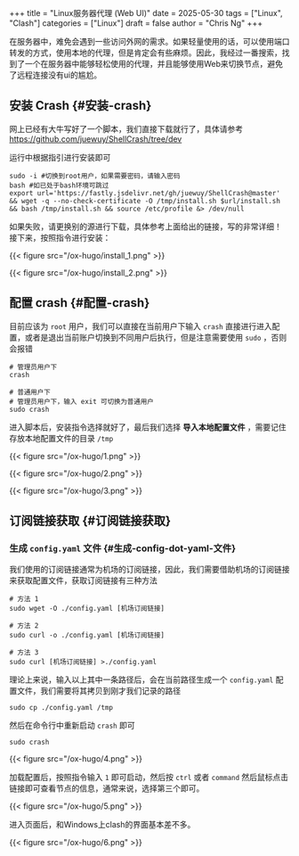 +++
title = "Linux服务器代理 (Web UI)"
date = 2025-05-30
tags = ["Linux", "Clash"]
categories = ["Linux"]
draft = false
author = "Chris Ng"
+++

在服务器中，难免会遇到一些访问外网的需求。如果轻量使用的话，可以使用端口转发的方式，使用本地的代理，但是肯定会有些麻烦。因此，我经过一番搜索，找到了一个在服务器中能够轻松使用的代理，并且能够使用Web来切换节点，避免了远程连接没有ui的尴尬。


## 安装 Crash {#安装-crash}

网上已经有大牛写好了一个脚本，我们直接下载就行了，具体请参考 <https://github.com/juewuy/ShellCrash/tree/dev>

运行中根据指引进行安装即可

```shell
sudo -i #切换到root用户，如果需要密码，请输入密码
bash #如已处于bash环境可跳过
export url='https://fastly.jsdelivr.net/gh/juewuy/ShellCrash@master' && wget -q --no-check-certificate -O /tmp/install.sh $url/install.sh  && bash /tmp/install.sh && source /etc/profile &> /dev/null
```

如果失败，请更换别的源进行下载，具体参考上面给出的链接，写的非常详细！
接下来，按照指令进行安装：

{{< figure src="/ox-hugo/install_1.png" >}}

{{< figure src="/ox-hugo/install_2.png" >}}


## 配置 crash {#配置-crash}

目前应该为 `root` 用户，我们可以直接在当前用户下输入 `crash` 直接进行进入配置，或者是退出当前账户切换到不同用户后执行，但是注意需要使用 `sudo` ，否则会报错

```shell
# 管理员用户下
crash

# 普通用户下
# 管理员用户下，输入 exit 可切换为普通用户
sudo crash
```

进入脚本后，安装指令选择就好了，最后我们选择 **导入本地配置文件** ，需要记住存放本地配置文件的目录 `/tmp`

{{< figure src="/ox-hugo/1.png" >}}

{{< figure src="/ox-hugo/2.png" >}}

{{< figure src="/ox-hugo/3.png" >}}


## 订阅链接获取 {#订阅链接获取}


### 生成 `config.yaml` 文件 {#生成-config-dot-yaml-文件}

我们使用的订阅链接通常为机场的订阅链接，因此，我们需要借助机场的订阅链接来获取配置文件，获取订阅链接有三种方法

```shell
# 方法 1
sudo wget -O ./config.yaml [机场订阅链接]

# 方法 2
sudo curl -o ./config.yaml [机场订阅链接]

# 方法 3
sudo curl [机场订阅链接] >./config.yaml
```

理论上来说，输入以上其中一条路径后，会在当前路径生成一个 `config.yaml` 配置文件，我们需要将其拷贝到刚才我们记录的路径

```shell
sudo cp ./config.yaml /tmp
```

然后在命令行中重新启动 `crash` 即可

```shell
sudo crash
```

{{< figure src="/ox-hugo/4.png" >}}

加载配置后，按照指令输入 `1` 即可启动，然后按 `ctrl` 或者 `command` 然后鼠标点击链接即可查看节点的信息，通常来说，选择第三个即可。

{{< figure src="/ox-hugo/5.png" >}}

进入页面后，和Windows上clash的界面基本差不多。

{{< figure src="/ox-hugo/6.png" >}}
